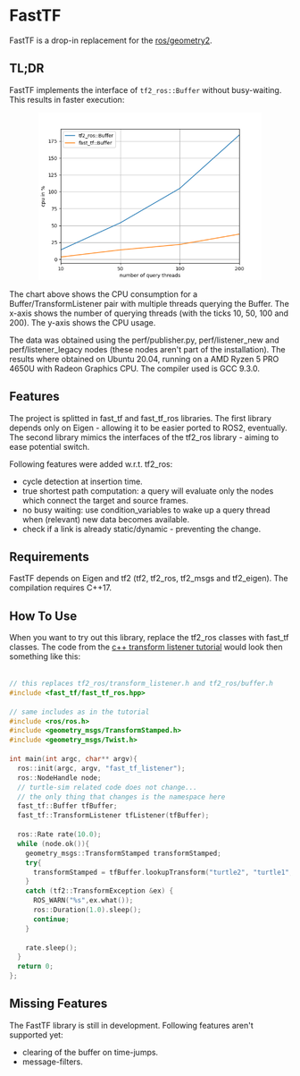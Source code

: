 # FastTF

FastTF is a drop-in replacement for the [ros/geometry2](https://github.com/ros/geometry2).

## TL;DR

FastTF implements the interface of `tf2_ros::Buffer` without busy-waiting. This results in faster execution:

<p float="left" align="center">
    <img src="perf/listener_stats.png" alt="arrow" style="height: 300px;"/>
</p>

The chart above shows the CPU consumption for a Buffer/TransformListener pair with multiple threads querying the Buffer. The x-axis shows the number of querying threads (with the ticks 10, 50, 100 and 200). The y-axis shows the CPU usage.

The data was obtained using the perf/publisher.py, perf/listener_new and perf/listener_legacy nodes (these nodes aren't part of the installation). The results where obtained on Ubuntu 20.04, running on a AMD Ryzen 5 PRO 4650U with Radeon Graphics CPU. The compiler used is GCC 9.3.0.

## Features

The project is splitted in fast_tf and fast_tf_ros libraries. The first library depends only on Eigen - allowing it to be easier ported to ROS2, eventually. The second library mimics the interfaces of the tf2_ros library - aiming to ease potential switch.

Following features were added w.r.t. tf2_ros:
 - cycle detection at insertion time.
 - true shortest path computation: a query will evaluate only the nodes which connect the target and source frames.
 - no busy waiting: use condition_variables to wake up a query thread when (relevant) new data becomes available.
 - check if a link is already static/dynamic - preventing the change.

## Requirements

FastTF depends on Eigen and tf2 (tf2, tf2_ros, tf2_msgs and tf2_eigen). The compilation requires C++17.

## How To Use

When you want to try out this library, replace the tf2_ros classes with fast_tf classes. The code from the [c++ transform listener tutorial](http://wiki.ros.org/tf2/Tutorials/Writing%20a%20tf2%20listener%20%28C%2B%2B%29) would look then something like this:

```c++

// this replaces tf2_ros/transform_listener.h and tf2_ros/buffer.h
#include <fast_tf/fast_tf_ros.hpp>

// same includes as in the tutorial
#include <ros/ros.h>
#include <geometry_msgs/TransformStamped.h>
#include <geometry_msgs/Twist.h>

int main(int argc, char** argv){
  ros::init(argc, argv, "fast_tf_listener");
  ros::NodeHandle node;
  // turtle-sim related code does not change...
  // the only thing that changes is the namespace here
  fast_tf::Buffer tfBuffer;
  fast_tf::TransformListener tfListener(tfBuffer);

  ros::Rate rate(10.0);
  while (node.ok()){
    geometry_msgs::TransformStamped transformStamped;
    try{
      transformStamped = tfBuffer.lookupTransform("turtle2", "turtle1", ros::Time::now());
    }
    catch (tf2::TransformException &ex) {
      ROS_WARN("%s",ex.what());
      ros::Duration(1.0).sleep();
      continue;
    }

    rate.sleep();
  }
  return 0;
};
```

## Missing Features

The FastTF library is still in development. Following features aren't supported yet:
- clearing of the buffer on time-jumps.
- message-filters.